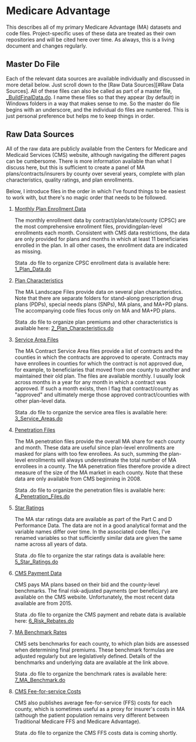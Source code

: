 # Medicare Advantage
This describes all of my primary Medicare Advantage (MA) datasets and code files. Project-specific uses of these data are treated as their own repositories and will be cited here over time. As always, this is a living document and changes regularly.

## Master Do File
Each of the relevant data sources are available individually and discussed in more detail below. Just scroll down to the [Raw Data Sources][#Raw Data Sources]. All of these files can also be called as part of a master file, [_BuildFinalData.do](https://github.com/imccart/Medicare-Advantage/blob/master/stata_code/_BuildFinalData.do). I name these files so that they appear (by default) in Windows folders in a way that makes sense to me. So the master do file begins with an underscore, and the individual do files are numbered. This is just personal preference but helps me to keep things in order.

## Raw Data Sources
All of the raw data are publicly available from the Centers for Medicare and Medicaid Services (CMS) website, although navigating the different pages can be cumbersome. There is more information available than what I discuss here, but this is sufficient to create a panel of MA plans/contracts/insurers by county over several years, complete with plan characteristics, quality ratings, and plan enrollments.

Below, I introduce files in the order in which I've found things to be easiest to work with, but there's no magic order that needs to be followed. 

1. [Monthly Plan Enrollment Data](https://www.cms.gov/Research-Statistics-Data-and-Systems/Statistics-Trends-and-Reports/MCRAdvPartDEnrolData/Monthly-Enrollment-by-Contract-Plan-State-County.html)

   The monthly enrollment data by contract/plan/state/county (CPSC) are the most comprehensive enrollment files, providingplan-level enrollments each month. Consistent with CMS data restrictions, the data are only provided for plans and months in which at least 11 beneficiaries enrolled in the plan. In all other cases, the enrollment data are indicated as missing.
   
   Stata .do file to organize CPSC enrollment data is available here: [1_Plan_Data.do](https://github.com/imccart/Medicare-Advantage/blob/master/stata_code/1_Plan_Data.do)

2. [Plan Characteristics](https://www.cms.gov/Medicare/Prescription-Drug-Coverage/PrescriptionDrugCovGenIn/)

   The MA Landscape Files provide data on several plan characteristics. Note that there are separate folders for stand-along prescription drug plans (PDPs), special needs plans (SNPs), MA plans, and MA+PD plans. The accompanying code files focus only on MA and MA+PD plans.
   
   Stata .do file to organize plan premiums and other characteristics is available here: [2_Plan_Characteristics.do](https://github.com/imccart/Medicare-Advantage/blob/master/stata_code/2_Plan_Characteristics.do)

3. [Service Area Files](https://www.cms.gov/Research-Statistics-Data-and-Systems/Statistics-Trends-and-Reports/MCRAdvPartDEnrolData/MA-Contract-Service-Area-by-State-County.html)

   The MA Contract Service Area files provide a list of contracts and the counties in which the contracts are approved to operate. Contracts may have enrollees in counties for which the contract is not approved due, for example, to beneficiaries that moved from one county to another and maintained their old plan. The files are available monthly. I usually look across months in a year for any month in which a contract was approved. If such a month exists, then I flag that contract/county as "approved" and ultimately merge those approved contract/counties with other plan-level data.
   
   Stata .do file to organize the service area files is available here: [3_Service_Areas.do](https://github.com/imccart/Medicare-Advantage/blob/master/stata_code/3_Service_Areas.do)
   
4. [Penetration Files](https://www.cms.gov/Research-Statistics-Data-and-Systems/Statistics-Trends-and-Reports/MCRAdvPartDEnrolData/MA-State-County-Penetration.html)

   The MA penetration files provide the overall MA share for each county and month. These data are useful since plan-level enrollments are masked for plans with too few enrollees. As such, summing the plan-level enrollments will always underestimate the total number of MA enrollees in a county. The MA penetration files therefore provide a direct measure of the size of the MA market in each county. Note that these data are only available from CMS beginning in 2008.
   
   Stata .do file to organize the penetration files is available here: [4_Penetration_Files.do](https://github.com/imccart/Medicare-Advantage/blob/master/stata_code/4_Penetration_Files.do)
   
5. [Star Ratings](https://www.cms.gov/medicare/prescription-drug-coverage/prescriptiondrugcovgenin/performancedata.html)

   The MA star ratings data are available as part of the Part C and D Performance Data. The data are not in a good analytical format and the variable names differ over time. In the associated code files, I've renamed variables so that sufficiently similar data are given the same name across all years of data.
   
   Stata .do file to organize the star ratings data is available here: [5_Star_Ratings.do](https://github.com/imccart/Medicare-Advantage/blob/master/stata_code/5_Star_Ratings.do)

6. [CMS Payment Data](https://www.cms.gov/Medicare/Medicare-Advantage/Plan-Payment/Plan-Payment-Data.html)

   CMS pays MA plans based on their bid and the county-level benchmarks. The final risk-adjusted payments (per beneficiary) are available on the CMS website. Unfortunately, the most recent data available are from 2015.
   
   Stata .do file to organize the CMS payment and rebate data is available here:
   [6_Risk_Rebates.do](https://github.com/imccart/Medicare-Advantage/blob/master/stata_code/6_Risk_Rebates.do)
   
7. [MA Benchmark Rates](https://www.cms.gov/Medicare/Health-Plans/MedicareAdvtgSpecRateStats/Ratebooks-and-Supporting-Data.html)

   CMS sets benchmarks for each county, to which plan bids are assessed when determining final premiums. These benchmark formulas are adjusted regularly but are legislatively defined. Details of the benchmarks and underlying data are available at the link above.
   
   Stata .do file to organize the benchmark rates is available here: [7_MA_Benchmark.do](https://github.com/imccart/Medicare-Advantage/blob/master/stata_code/7_MA_Benchmark.do)
   
8. [CMS Fee-for-service Costs](https://www.cms.gov/Medicare/Health-Plans/MedicareAdvtgSpecRateStats/FFS-Data.html)

   CMS also publishes average fee-for-service (FFS) costs for each county, which is sometimes useful as a proxy for insurer's costs in MA (although the patient population remains very different between Traditional Medicare FFS and Medicare Advantage).
   
   Stata .do file to organize the CMS FFS costs data is coming shortly.